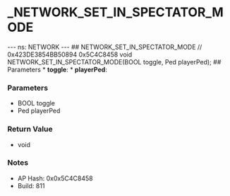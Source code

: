 # _NETWORK_SET_IN_SPECTATOR_MODE

--- ns: NETWORK --- ## NETWORK_SET_IN_SPECTATOR_MODE  // 0x423DE3854BB50894 0x5C4C8458 void NETWORK_SET_IN_SPECTATOR_MODE(BOOL toggle, Ped playerPed);   ## Parameters * **toggle**: * **playerPed**:

### Parameters
* BOOL toggle
* Ped playerPed

### Return Value
* void

### Notes
* AP Hash: 0x0x5C4C8458
* Build: 811

